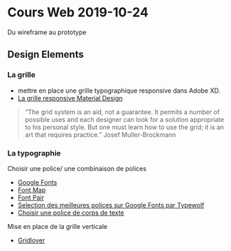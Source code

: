 
# Cours Web 2019-10-24
Du wireframe au prototype

## Design Elements

### La grille
- mettre en place une grille typographique responsive dans  Adobe XD.
- [La grille responsive Material Design](https://material.io/design/layout/responsive-layout-grid.html)

> “The grid system is an aid, not a guarantee. It permits a number of possible uses and each designer can look for a solution appropriate to his personal style. 
> But one must learn how to use the grid; it is an art that requires practice.”
> Josef Muller-Brockmann

### La typographie

Choisir une police/ une combinaison de polices
- [Google Fonts](https://fonts.google.com)
- [Font Map](http://fontmap.ideo.com/)
- [Font Pair](https://www.fontpair.co)
- [Selection des meilleures polices sur Google Fonts par Typewolf](https://www.typewolf.com/google-fonts?source=post_page-----5b949174d8f6----------------------)
- [Choisir une police de corps de texte](https://prowebtype.com/selecting-body-text/)

Mise en place de la grille verticale
- [Gridlover](https://www.gridlover.net)


